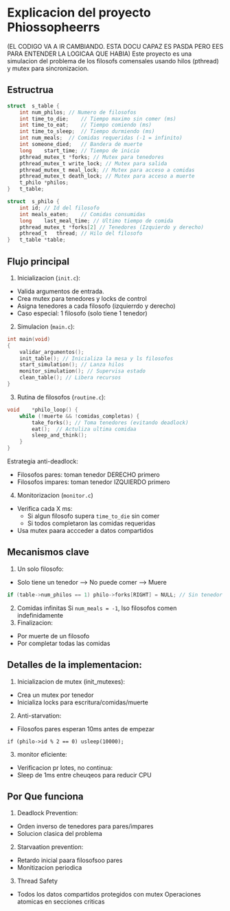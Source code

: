 # Explicacion del proyecto Phiossopheerrs
(EL CODIGO VA A IR CAMBIANDO. ESTA DOCU CAPAZ ES PASDA PERO EES PARA ENTENDER LA LOGICAA QUE HABIA)
Este proyecto es una simulacion del problema de los filosofs comensales usando hilos (pthread) y mutex para sincronizacion.

## Estructrua 
```c
struct	s_table {
	int	num_philos;	// Numero de filosofos
	int	time_to_die;	// Tiempo maximo sin comer (ms)
	int	time_to_eat;	// Tiempo comiendo (ms)
	int	time_to_sleep;	// Tiempo durmiendo (ms)
	int	num_meals;	// Comidas requeridas (-1 = infinito)
	int	someone_died;	// Bandera de muerte 
	long	start_time;	// Tiempo de inicio
	pthread_mutex_t	*forks;	// Mutex para tenedores
	pthread_mutex_t	write_lock; // Mutex para salida
	pthread_mutex_t	meal_lock; // Mutex para acceso a comidas
	pthread_mutex_t	death_lock; // Mutex para acceso a muerte
	t_philo	*philos;
}	t_table;

struct	s_philo {
	int	id; // Id del filosofo
	int	meals_eaten;	// Comidas consumidas
	long	last_meal_time;	// Ultimo tiempo de comida
	pthread_mutex_t	*forks[2] // Tenedores (Izquierdo y derecho)
	pthread_t	thread;	// Hilo del filosofo
}	t_table	*table;

```

## Flujo principal
1. Inicializacion (`init.c`):
- Valida argumentos de entrada.
- Crea mutex para tenedores y locks de control
- Asigna tenedores a cada filosofo (izquierrdo y derecho)
- Caso especial: 1 filosofo (solo tiene 1 tenedor)

2. Simulacion (`main.c`):
```c
int	main(void)
{
	validar_argumentos();
	init_table(); // Inicializa la mesa y ls filosofos
	start_simulation(); // Lanza hilos
	monitor_simulation(); // Supervisa estado
	clean_table(); // Libera recursos
}
```

3. Rutina de filosofos (`routine.c`):
```c
void	*philo_loop() {
	while (!muerte && !comidas_completas) {
		take_forks(); // Toma tenedores (evitando deadlock)
		eat();	// Actuliza ultima comidaa
		sleep_and_think();
	}
}
```
Estrategia anti-deadlock:
- Filosofos pares: toman tenedor DERECHO primero
- Filosofos impares: toman tenedor IZQUIERDO primero

4. Monitorizacion (`monitor.c`)
- Verifica cada X ms:
	- Si algun filosofo supera `time_to_die` sin comer
	- Si todos completaron las comidas requeridas
- Usa mutex paara accceder a datos compartidos

## Mecanismos clave
1. Un solo filosofo:
- Solo tiene un tenedor --> No puede comer --> Muere
```c
if (table->num_philos == 1) philo->forks[RIGHT] = NULL; // Sin tenedor derecho
```
2. Comidas infinitas
Si `num_meals = -1`, lso filosofos comen indefinidamente
3. Finalizacion:
- Por muerte de un filosofo
- Por completar todas las comidas

## Detalles de la implementacion:
1. Inicializacion de mutex (init_mutexes):
- Crea un mutex por tenedor
- Inicializa locks para escritura/comidas/muerte
2. Anti-starvation:
- Filosofos pares esperan 10ms antes de empezar
```
if (philo->id % 2 == 0) usleep(10000);
```
3. monitor eficiente:
- Verificacion pr lotes, no continua:
- Sleep de 1ms entre cheuqeos para reducir CPU

## Por Que funciona
1. Deadlock Prevention:
- Orden inverso de tenedores para pares/impares
- Solucion clasica del problema

2. Starvaation prevention:
- Retardo inicial paara filosofsoo pares
- Monitizacion periodica

3. Thread Safety
- Todos los datos compartidos protegidos con mutex
 Operaciones atomicas en secciones criticas
